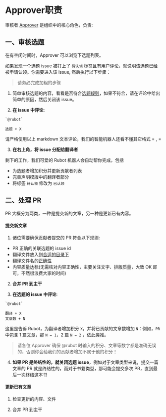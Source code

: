 # Approver职责
审核者 [Approver](https://github.com/orgs/studyrs/teams/rustt-approvers) 是组织中的核心角色，负责:

## 一、审核选题
在有空闲时间时，Approver 可以浏览下选题列表。

如果发现一个选题 issue 被打上了 `待认领` 标签且有用户评论，就说明该选题已经被申请认领。你需要进入该 issue, 然后执行以下步骤：

> 请务必完成加粗的步骤

1. 简单审核选题的内容，看看是否符合[选题规则](../proposing.md#选题规则)，如果不符合，请在评论中给出简单的原因，然后关闭该 issue。

2. **在 issue 中评论:**

```
`@rubot`

选题 + X
```

请严格使用以上 markdown 文本评论，我们的智能机器人还看不懂其它格式 = , =


3. **在右上角，将 issue 分配给翻译者**


剩下的工作，我们可爱的 Rubot 机器人会自动帮你完成，包括

- 为选题者增加积分并更新贡献者列表
- 完善声明模版中的翻译者部分
- 将标签 `待认领` 修改为 `已认领`

## 二、处理 PR
PR 大概分为两类，一种是提交新的文章，另一种是更新已有内容。

#### 提交新文章

1. 诸位需要确保贡献者提交的 PR 符合以下规则:

- PR 正确的关联选题的 issue id
- 翻译文件放入到[合适的目录下](./where-to-put.md#按照类型放入指定目录)
- 翻译文件名的[正确性](./where-to-put.md#文件或目录名)
- 内容质量达标(无需核对内容正确性，主要关注文字、排版质量，大致 OK 即可，不然很浪费大家的时间)

2. **合并 PR 到主干**

3. **在选题的 issue 中评论**:

```
`@rubot`

翻译 + X
文章数 + N
```

这里是告诉 Rubot，为翻译者增加积分 `X`，并将已贡献的文章数增加 `N`：例如，`PR` 中包含 1 篇文章，那 `N = 1`，2 篇 `N = 2` ，依此类推。

> 请各位 Approver 确保 @rubot 时输入的积分、文章等数字都是准确无误的，否则你会给我们的贡献者增加不属于他的积分！

4. **如果 PR 是终结性的，就关闭选题 issue**，例如对于文章类型来说，提交一篇文章的 PR 就是终结性的，而对于书籍类型，那可能会提交多次 PR，直到最后一次终结这本书


#### 更新已有文章

1. 检查更新的内容、文件

2. 合并 PR 到主干